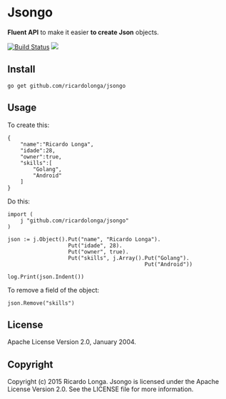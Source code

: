Jsongo
===================

**Fluent API** to make it easier **to create Json** objects.

[![Build Status](https://travis-ci.org/ricardolonga/jsongo.svg)](https://travis-ci.org/ricardolonga/jsongo) 
[![](http://gocover.io/_badge/github.com/ricardolonga/jsongo)](http://gocover.io/github.com/ricardolonga/jsongo)

Install
-------------
```
go get github.com/ricardolonga/jsongo
```

Usage
-------------
To create this:  
```
{  
    "name":"Ricardo Longa",
    "idade":28,
    "owner":true,
    "skills":[  
        "Golang",
        "Android"
    ]
}
```  
Do this:  
```
import (
    j "github.com/ricardolonga/jsongo"
)

json := j.Object().Put("name", "Ricardo Longa").
				   Put("idade", 28).
				   Put("owner", true).
				   Put("skills", j.Array().Put("Golang").
									       Put("Android"))

log.Print(json.Indent())
```
To remove a field of the object:
```
json.Remove("skills")
```

License
-------------
Apache License Version 2.0, January 2004.

Copyright
-------------
Copyright (c) 2015 Ricardo Longa.
Jsongo is licensed under the Apache License Version 2.0. See the LICENSE file for more information.